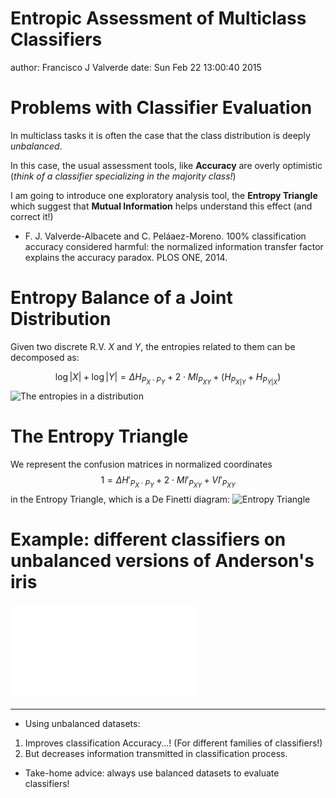 Entropic Assessment of Multiclass Classifiers
========================================================
author: Francisco J Valverde
date: Sun Feb 22 13:00:40 2015


Problems with Classifier Evaluation
========================================================

In multiclass tasks it is often the case that the class distribution is deeply
*unbalanced*.

In this case, the usual assessment tools, like **Accuracy** are overly optimistic (*think of a classifier specializing in the majority class!*)

I am going to introduce one exploratory analysis tool, the **Entropy Triangle**  which suggest that **Mutual Information** helps understand this effect (and correct it!)

* F. J. Valverde-Albacete and C. Peláaez-Moreno. 100% classification accuracy considered harmful: the normalized information transfer factor explains the accuracy paradox. PLOS ONE, 2014.

Entropy Balance of a Joint Distribution
========================================================

Given two discrete R.V. $X$ and $Y$, the entropies related to them can be decomposed as:
<!-- We can write the following *balance equation*: -->
$$
\log |X| + \log |Y| = \Delta{H_{P_X \cdot P_Y}} + 2\cdot MI_{P_{XY}} + (H_{P_{X|Y}} + H_{P_{Y|X}})
$$
![The entropies in a distribution](figures/figure5a.png) 
<!-- where $MI_{P_{XY}}$ is the mutual information-->

The Entropy Triangle
========================================================

We represent the confusion matrices in normalized coordinates
$$
1 = \Delta{H'_{P_X \cdot P_Y}} + 2\cdot MI'_{P_{XY}} + VI'_{P_{XY}}
$$
in the Entropy Triangle, which is a  De Finetti diagram:
![Entropy Triangle](figures/figure6.png)

Example: different classifiers on unbalanced versions of Anderson's iris
========================================================



<!--  --> 
![plot of chunk unnamed-chunk-1](BDPProjectPitch-figure/unnamed-chunk-1-1.pdf) 
***

<!-- * Making your dataset more unbalanced: -->

* Using unbalanced datasets:

1. Improves classification Accuracy...! (For different families of classifiers!)
2. But decreases information transmitted in classification process.

* Take-home advice: always use balanced datasets to evaluate classifiers!

<!--
To assess a classifier on a dataset:

1. Obtain its confusion matrix
2. Work out the entropies 
in the balance equation
3. Represent them in the ET:
***
![plot of chunk unnamed-chunk-2](BDPProjectPitch-figure/unnamed-chunk-2-1.pdf) 
-->

